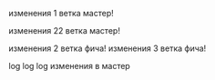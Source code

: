 
изменения 1 ветка мастер!

изменения 22 ветка мастер!

изменения 2 ветка фича!
изменения 3 ветка фича!



log 
log log
изменения в мастер